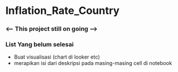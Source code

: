 # Inflation_Rate_Country
### <-- This project still on going -->

### List Yang belum selesai
- Buat visualisasi (chart di looker etc)
- merapikan isi dari deskripsi pada masing-masing cell di notebook
